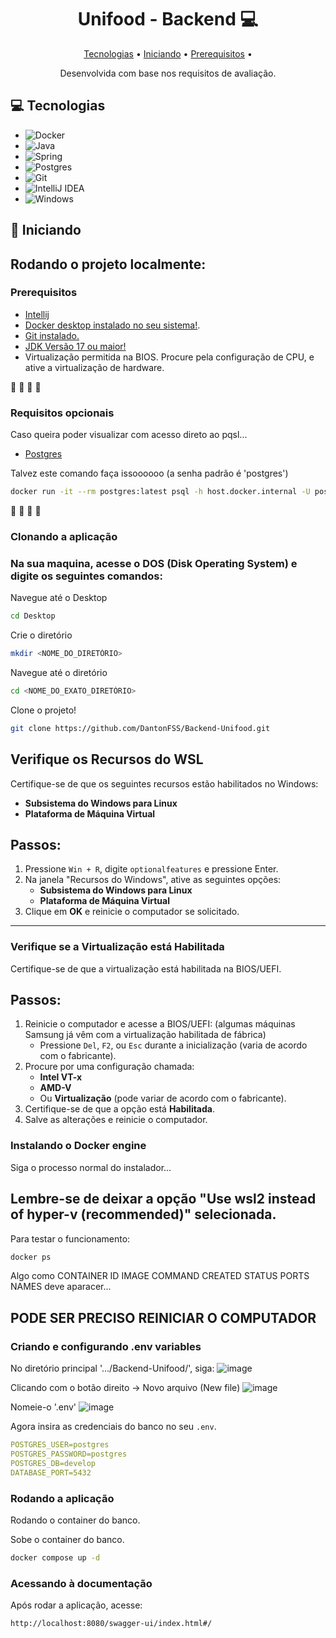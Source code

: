 
<h1 align="center" style="font-weight: bold;"> Unifood - Backend 💻</h1>

<p align="center">
 <a href="#tech">Tecnologias</a> • 
 <a href="#started">Iniciando</a> • 
 <a href="#routes">Prerequisitos</a> •
</p>

<p align="center">
    Desenvolvida com base nos requisitos de avaliação.
</p>

<h2 id="technologies">💻 Tecnologias </h2>

<p align="center">
 
- ![Docker](https://img.shields.io/badge/docker-%230db7ed.svg?style=for-the-badge&logo=docker&logoColor=white)
- ![Java](https://img.shields.io/badge/java-%23ED8B00.svg?style=for-the-badge&logo=openjdk&logoColor=white)
- ![Spring](https://img.shields.io/badge/spring-%236DB33F.svg?style=for-the-badge&logo=spring&logoColor=white)
- ![Postgres](https://img.shields.io/badge/postgres-%23316192.svg?style=for-the-badge&logo=postgresql&logoColor=white)
- ![Git](https://img.shields.io/badge/git-%23F05033.svg?style=for-the-badge&logo=git&logoColor=white)
- ![IntelliJ IDEA](https://img.shields.io/badge/IntelliJIDEA-000000.svg?style=for-the-badge&logo=intellij-idea&logoColor=white)
- ![Windows](https://img.shields.io/badge/Windows-0078D6?style=for-the-badge&logo=windows&logoColor=white)
</p>

<h2 id="started">🚀 Iniciando</h2>

## Rodando o projeto localmente:

<h3>Prerequisitos</h3>

- [Intellij](https://www.jetbrains.com/pt-br/idea/download/?section=windows)
- [Docker desktop instalado no seu sistema!](https://docs.docker.com/get-started/get-docker/).
- [Git instalado.](https://git-scm.com/downloads)
- [JDK Versão 17 ou maior!](https://www.oracle.com/java/technologies/javase/jdk17-archive-downloads.html)
- Virtualização permitida na BIOS. Procure pela configuração de CPU, e ative a virtualização de hardware.


:construction: :construction: :construction: :construction:
<h3>Requisitos opcionais</h3>
Caso queira poder visualizar com acesso direto ao pqsl...

- [Postgres](https://www.enterprisedb.com/downloads/postgres-postgresql-downloads)

Talvez este comando faça issoooooo 
(a senha padrão é 'postgres')
```bash
docker run -it --rm postgres:latest psql -h host.docker.internal -U postgres -d postgres
```
:construction: :construction: :construction: :construction:

<h3> Clonando a aplicação <h3>

### Na sua maquina, acesse o DOS (Disk Operating System) e digite os seguintes comandos:

Navegue até o Desktop
```bash
cd Desktop
```
Crie o diretório
```bash
mkdir <NOME_DO_DIRETÓRIO>
```
Navegue até o diretório
```bash
cd <NOME_DO_EXATO_DIRETÓRIO>
```
Clone o projeto!
```bash
git clone https://github.com/DantonFSS/Backend-Unifood.git
```


## Verifique os Recursos do WSL
Certifique-se de que os seguintes recursos estão habilitados no Windows:
- **Subsistema do Windows para Linux**
- **Plataforma de Máquina Virtual**

## Passos:
1. Pressione `Win + R`, digite `optionalfeatures` e pressione Enter.
2. Na janela "Recursos do Windows", ative as seguintes opções:
   - **Subsistema do Windows para Linux**
   - **Plataforma de Máquina Virtual**
3. Clique em **OK** e reinicie o computador se solicitado.

---

### Verifique se a Virtualização está Habilitada
Certifique-se de que a virtualização está habilitada na BIOS/UEFI.

## Passos:
1. Reinicie o computador e acesse a BIOS/UEFI: (algumas máquinas Samsung já vêm com a virtualização habilitada de fábrica)
   - Pressione `Del`, `F2`, ou `Esc` durante a inicialização (varia de acordo com o fabricante).
2. Procure por uma configuração chamada:
   - **Intel VT-x**
   - **AMD-V**
   - Ou **Virtualização** (pode variar de acordo com o fabricante).
3. Certifique-se de que a opção está **Habilitada**.
4. Salve as alterações e reinicie o computador.


<h3>Instalando o Docker engine</h3>

Siga o processo normal do instalador...

## Lembre-se de deixar a opção "Use wsl2 instead of hyper-v (recommended)" selecionada.

Para testar o funcionamento:
```bash
docker ps
```
Algo como 
CONTAINER ID   IMAGE      COMMAND                  CREATED      STATUS       PORTS                                       NAMES
deve aparacer...

## PODE SER PRECISO REINICIAR O COMPUTADOR

<h3>Criando e configurando .env variables</h2>

No diretório principal '.../Backend-Unifood/', siga:
![image](https://github.com/user-attachments/assets/c03659a3-d3ac-4e1b-9644-76de7370076b)

Clicando com o botão direito -> Novo arquivo (New file)
![image](https://github.com/user-attachments/assets/31e55bae-c5f1-4d8d-ad79-7f5b5a84e6c1)

Nomeie-o '.env'
![image](https://github.com/user-attachments/assets/3acd02c4-b030-4bf8-8e38-04e02342c8cd)

Agora insira as credenciais do banco no seu `.env`.
```yaml
POSTGRES_USER=postgres
POSTGRES_PASSWORD=postgres
POSTGRES_DB=develop
DATABASE_PORT=5432
```

<h3>Rodando a aplicação</h3>
Rodando o container do banco.

Sobe o container do banco.
```bash
docker compose up -d
```

<h3>Acessando à documentação </h3>
Após rodar a aplicação, acesse:

```bash
http://localhost:8080/swagger-ui/index.html#/
```
